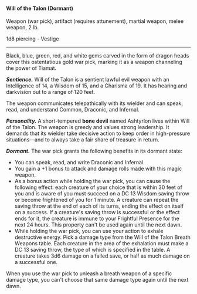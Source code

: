 #### Will of the Talon (Dormant)

Weapon (war pick), artifact (requires attunement), martial weapon, melee weapon, 2 lb.

1d8 piercing  - Vestige

---

Black, blue, green, red, and white gems carved in the form of dragon heads cover this ostentatious gold war pick, marking it as a weapon channeling the power of Tiamat.

***Sentience.*** Will of the Talon is a sentient lawful evil weapon with an Intelligence of 14, a Wisdom of 15, and a Charisma of 19. It has hearing and darkvision out to a range of 120 feet.

The weapon communicates telepathically with its wielder and can speak, read, and understand Common, Draconic, and Infernal.

***Personality.*** A short-tempered **bone devil** named Ashtyrlon lives within Will of the Talon. The weapon is greedy and values strong leadership. It demands that its wielder take decisive action to keep order in high-pressure situations—and to always take a fair share of treasure in return.

***Dormant.*** The war pick grants the following benefits in its dormant state:

- You can speak, read, and write Draconic and Infernal.
- You gain a +1 bonus to attack and damage rolls made with this magic weapon.
- As a bonus action while holding the war pick, you can cause the following effect: each creature of your choice that is within 30 feet of you and is aware of you must succeed on a DC 13 Wisdom saving throw or become frightened of you for 1 minute. A creature can repeat the saving throw at the end of each of its turns, ending the effect on itself on a success. If a creature's saving throw is successful or the effect ends for it, the creature is immune to your Frightful Presence for the next 24 hours. This property can't be used again until the next dawn.
- While holding the war pick, you can use your action to exhale destructive energy. Pick a damage type from the Will of the Talon Breath Weapons table. Each creature in the area of the exhalation must make a DC 13 saving throw, the type of which is specified in the table. A creature takes 3d6 damage on a failed save, or half as much damage on a successful one.

When you use the war pick to unleash a breath weapon of a specific damage type, you can't choose that same damage type again until the next dawn.

#